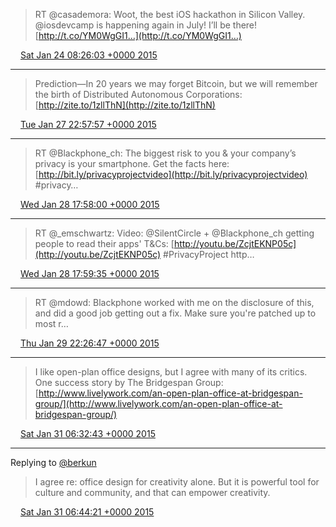 > RT @casademora: Woot, the best iOS hackathon in Silicon Valley. @iosdevcamp is happening again in July! I’ll be there! [http://t.co/YM0WgGI1…](http://t.co/YM0WgGI1…)

<img src="../../media/tweet.ico" width="12" /> [Sat Jan 24 08:26:03 +0000 2015](https://twitter.com/ChristopherA/status/558903542723776512)

----

> Prediction—In 20 years we may forget Bitcoin, but we will remember the birth of Distributed Autonomous Corporations: [http://zite.to/1zllThN](http://zite.to/1zllThN)

<img src="../../media/tweet.ico" width="12" /> [Tue Jan 27 22:57:57 +0000 2015](https://twitter.com/ChristopherA/status/560210130008932352)

----

> RT @Blackphone_ch: The biggest risk to you &amp; your company’s privacy is your smartphone. Get the facts here: [http://bit.ly/privacyprojectvideo](http://bit.ly/privacyprojectvideo) #privacy…

<img src="../../media/tweet.ico" width="12" /> [Wed Jan 28 17:58:00 +0000 2015](https://twitter.com/ChristopherA/status/560497030011686913)

----

> RT @_emschwartz: Video: @SilentCircle + @Blackphone_ch getting people to read their apps' T&amp;Cs: [http://youtu.be/ZcjtEKNP05c](http://youtu.be/ZcjtEKNP05c) #PrivacyProject http…

<img src="../../media/tweet.ico" width="12" /> [Wed Jan 28 17:59:35 +0000 2015](https://twitter.com/ChristopherA/status/560497428600586240)

----

> RT @mdowd: Blackphone worked with me on the disclosure of this, and did a good job getting out a fix. Make sure you're patched up to most r…

<img src="../../media/tweet.ico" width="12" /> [Thu Jan 29 22:26:47 +0000 2015](https://twitter.com/ChristopherA/status/560927062391652352)

----

> I like open-plan office designs, but I agree with many of its critics. One success story by The Bridgespan Group: [http://www.livelywork.com/an-open-plan-office-at-bridgespan-group/](http://www.livelywork.com/an-open-plan-office-at-bridgespan-group/)

<img src="../../media/tweet.ico" width="12" /> [Sat Jan 31 06:32:43 +0000 2015](https://twitter.com/ChristopherA/status/561411738361270272)

----

Replying to [@berkun](https://twitter.com/berkun/status/561413429618282496)

> I agree re: office design for creativity alone. But it is powerful tool for culture and community, and that can empower creativity.

<img src="../../media/tweet.ico" width="12" /> [Sat Jan 31 06:44:21 +0000 2015](https://twitter.com/ChristopherA/status/561414665322778626)